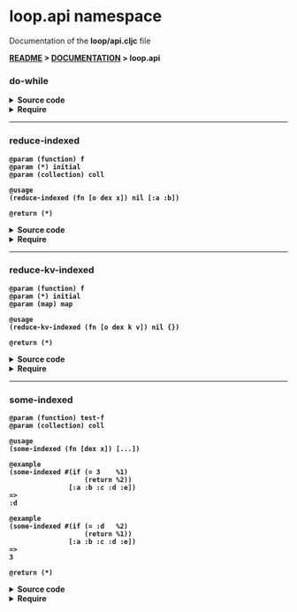 
# <strong>loop.api</strong> namespace
<p>Documentation of the <strong>loop/api.cljc</strong> file</p>

<strong>[README](../../../README.md) > <strong>[DOCUMENTATION](../../COVER.md) > loop.api</strong>



### do-while

<details>
<summary>Source code</summary>

```

```

</details>

<details>
<summary>Require</summary>

```
(ns my-namespace (:require [loop.api :as loop :refer [do-while]]))

(loop/do-while)
(do-while)
```

</details>

---

### reduce-indexed

```
@param (function) f
@param (*) initial
@param (collection) coll
```

```
@usage
(reduce-indexed (fn [o dex x]) nil [:a :b])
```

```
@return (*)
```

<details>
<summary>Source code</summary>

```
(defn reduce-indexed
  [f initial coll]
  (first (reduce (fn [[o dex] x]
                     [(f o dex x)
                      (inc dex)])
                 [initial 0]
                 (param coll))))
```

</details>

<details>
<summary>Require</summary>

```
(ns my-namespace (:require [loop.api :as loop :refer [reduce-indexed]]))

(loop/reduce-indexed ...)
(reduce-indexed      ...)
```

</details>

---

### reduce-kv-indexed

```
@param (function) f
@param (*) initial
@param (map) map
```

```
@usage
(reduce-kv-indexed (fn [o dex k v]) nil {})
```

```
@return (*)
```

<details>
<summary>Source code</summary>

```
(defn reduce-kv-indexed
  [f initial map]
  (first (reduce-kv (fn [[o dex] k v]
                        [(f o dex k v)
                         (inc dex)])
                    [initial 0]
                    (param map))))
```

</details>

<details>
<summary>Require</summary>

```
(ns my-namespace (:require [loop.api :as loop :refer [reduce-kv-indexed]]))

(loop/reduce-kv-indexed ...)
(reduce-kv-indexed      ...)
```

</details>

---

### some-indexed

```
@param (function) test-f
@param (collection) coll
```

```
@usage
(some-indexed (fn [dex x]) [...])
```

```
@example
(some-indexed #(if (= 3    %1)
                   (return %2))
               [:a :b :c :d :e])
=>
:d
```

```
@example
(some-indexed #(if (= :d   %2)
                   (return %1))
               [:a :b :c :d :e])
=>
3
```

```
@return (*)
```

<details>
<summary>Source code</summary>

```
(defn some-indexed
  [test-f coll]
  (letfn [(some-indexed-f [test-f coll dex]
                          (if-let [result (test-f dex (get coll dex))]
                                  (return result)
                                  (when-not (= dex (-> coll count dec))
                                            (some-indexed-f test-f coll (inc dex)))))]
         (some-indexed-f test-f coll 0)))
```

</details>

<details>
<summary>Require</summary>

```
(ns my-namespace (:require [loop.api :as loop :refer [some-indexed]]))

(loop/some-indexed ...)
(some-indexed      ...)
```

</details>
